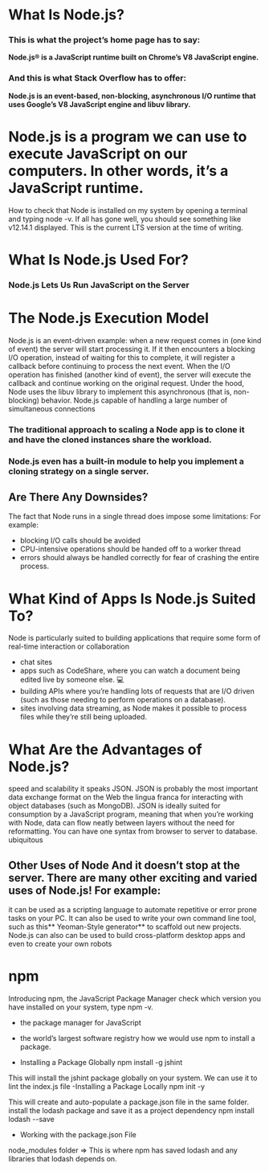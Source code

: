 # What Is Node.js?
###  This is what the project’s home page has to say:

**Node.js® is a JavaScript runtime built on Chrome’s V8 JavaScript engine.**

### And this is what Stack Overflow has to offer:

**Node.js is an event-based, non-blocking, asynchronous I/O runtime that uses Google’s V8 JavaScript engine and libuv library.**

# Node.js is a program we can use to execute JavaScript on our computers. In other words, it’s a JavaScript runtime.

How to check that Node is installed on my system by opening a terminal and typing node -v. If all has gone well, you should see something like v12.14.1 displayed. This is the current LTS version at the time of writing.

# What Is Node.js Used For?
### Node.js Lets Us Run JavaScript on the Server

# The Node.js Execution Model

Node.js is an event-driven example: when a new request comes in (one kind of event) the server will start processing it. If it then encounters a blocking I/O operation, instead of waiting for this to complete, it will register a callback before continuing to process the next event. When the I/O operation has finished (another kind of event), the server will execute the callback and continue working on the original request. Under the hood, Node uses the libuv library to implement this asynchronous (that is, non-blocking) behavior.
Node.js capable of handling a large number of simultaneous connections

### The traditional approach to scaling a Node app is to clone it and have the cloned instances share the workload.

### Node.js even has a built-in module to help you implement a cloning strategy on a single server. 

## Are There Any Downsides? 

The fact that Node runs in a single thread does impose some limitations: For example:

- blocking I/O calls should be avoided
- CPU-intensive operations should be handed off to a worker thread
- errors should always be handled correctly for fear of crashing the entire process.

# What Kind of Apps Is Node.js Suited To? 
Node is particularly suited to building applications that require some form of real-time interaction or collaboration

- chat sites 
- apps such as CodeShare, where you can watch a document being edited live by someone else. 💻
- building APIs where you’re handling lots of requests that are I/O driven (such as those needing to perform operations on a database).
- sites involving data streaming, as Node makes it possible to process files while they’re still being uploaded. 
# What Are the Advantages of Node.js? 
speed and scalability
it speaks JSON.
JSON is probably the most important data exchange format on the Web
the lingua franca for interacting with object databases (such as MongoDB).
JSON is ideally suited for consumption by a JavaScript program, meaning that when you’re working with Node, data can flow neatly between layers without the need for reformatting. You can have one syntax from browser to server to database. 
ubiquitous
##  Other Uses of Node  And it doesn’t stop at the server. There are many other exciting and varied uses of Node.js! For example:

it can be used as a scripting language to automate repetitive or error prone tasks on your PC.
It can also be used to write your own command line tool, such as this** Yeoman-Style generator** to scaffold out new projects.
Node.js can also can be used to build cross-platform desktop apps and even to create your own robots

# npm 
Introducing npm, the JavaScript Package Manager  check which version you have installed on your system, type npm -v.

- the package manager for JavaScript
- the world’s largest software registry
how we would use npm to install a package.

- Installing a Package Globally npm install -g jshint

This will install the jshint package globally on your system. We can use it to lint the index.js file
-Installing a Package Locally npm init -y

This will create and auto-populate a package.json file in the same folder.
install the lodash package and save it as a project dependency npm install lodash --save
- Working with the package.json File

node_modules folder => This is where npm has saved lodash and any libraries that lodash depends on.